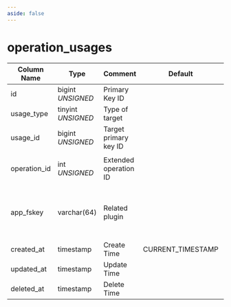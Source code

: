 ```yaml
---
aside: false
---
```


# operation_usages

| Column Name | Type | Comment | Default | Null | Remark |
| --- | --- | --- | --- | --- | --- |
| id | bigint *UNSIGNED* | Primary Key ID |  | NO | Auto Increment |
| usage_type | tinyint *UNSIGNED* | Type of target |  | NO | [Content Type](../numbered-description.md#content-type) |
| usage_id | bigint *UNSIGNED* | Target primary key ID |  | NO |  |
| operation_id | int *UNSIGNED* | Extended operation ID |  | NO | Related field `operations->id` |
| app_fskey | varchar(64) | Related plugin |  | NO | Related field [apps->fskey](../apps/apps.md)<br>Which plugin is related |
| created_at | timestamp | Create Time | CURRENT_TIMESTAMP | NO |  |
| updated_at | timestamp | Update Time |  | YES |  |
| deleted_at | timestamp | Delete Time |  | YES |  |
